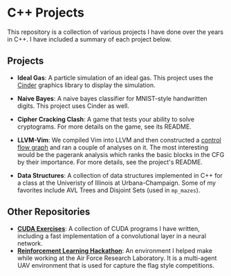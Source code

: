 # C++ Projects
This repository is a collection of various projects I have done over the years in C++. I have included a summary of each project below.

## Projects
- **Ideal Gas**: A particle simulation of an ideal gas. This project uses the [Cinder](https://libcinder.org/) graphics library to display the simulation.

- **Naive Bayes**: A naive bayes classifier for MNIST-style handwritten digits. This project uses Cinder as well.

- **Cipher Cracking Clash**: A game that tests your ability to solve cryptograms. For more details on the game, see its README.

- **LLVM-Vim**: We compiled Vim into LLVM and then constructed a [control flow graph](https://en.wikipedia.org/wiki/Control-flow_graph) and ran a couple of analyses on it. The most interesting would be the pagerank analysis which ranks the basic blocks in the CFG by their importance. For more details, see the project's README.

- **Data Structures**: A collection of data structures implemented in C++ for a class at the Univeristy of Illinois at Urbana-Champaign. Some of my favorites include AVL Trees and Disjoint Sets (used in `mp_mazes`).

## Other Repositories
- **[CUDA Exercises](https://github.com/ryantwolf/cuda-exercises)**: A collection of CUDA programs I have written, including a fast implementation of a convolutional layer in a neural network.
- **[Reinforcement Learning Hackathon](https://gitlab.com/multiplatformautonomy/ssai-2021/contest-scenario)**: An environment I helped make while working at the Air Force Research Laboratory. It is a multi-agent UAV environment that is used for capture the flag style competitions.